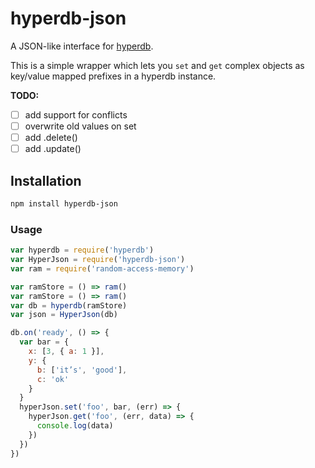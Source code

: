 # hyperdb-json

A JSON-like interface for [hyperdb](https://github.com/mafintosh/hyperdb).

This is a simple wrapper which lets you `set` and `get` complex objects as key/value mapped prefixes in a hyperdb instance.

**TODO:**

- [ ] add support for conflicts
- [ ] overwrite old values on set
- [ ] add .delete()
- [ ] add .update()

## Installation

```bash
npm install hyperdb-json
```

### Usage

```js
var hyperdb = require('hyperdb')
var HyperJson = require('hyperdb-json')
var ram = require('random-access-memory')

var ramStore = () => ram()
var ramStore = () => ram()
var db = hyperdb(ramStore)
var json = HyperJson(db)

db.on('ready', () => {
  var bar = {
    x: [3, { a: 1 }],
    y: {
      b: ['it’s', 'good'],
      c: 'ok'
    }
  }
  hyperJson.set('foo', bar, (err) => {
    hyperJson.get('foo', (err, data) => {
      console.log(data)
    })
  })
})
```
